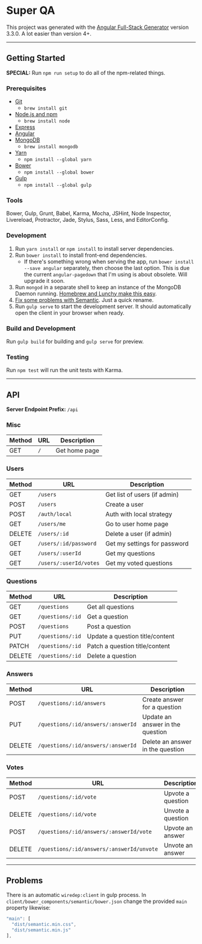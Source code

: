 # Super QA

This project was generated with the [Angular Full-Stack Generator](https://github.com/DaftMonk/generator-angular-fullstack) version 3.3.0. A lot easier than version 4+.

--------------------------------------------------------------------------------

## Getting Started

**SPECIAL:** Run `npm run setup` to do all of the npm-related things.

### Prerequisites

- [Git](https://git-scm.com)
  - `brew install git`
- [Node.js and npm](nodejs.org)
  - `brew install node`
- [Express](http://expressjs.com)
- [Angular](https://angularjs.org)
- [MongoDB](https://mongodb.org)
  - `brew install mongodb`
- [Yarn](https://yarnpkg.com)
  - `npm install --global yarn`
- [Bower](http://bower.io)
  - `npm install --global bower`
- [Gulp](http://gulpjs.com)
  - `npm install --global gulp`

### Tools

Bower, Gulp, Grunt, Babel, Karma, Mocha, JSHint, Node Inspector, Livereload, Protractor, Jade, Stylus, Sass, Less, and EditorConfig.

### Development

1. Run `yarn install` or `npm install` to install server dependencies.
2. Run `bower install` to install front-end dependencies.
   - If there's something wrong when serving the app, run `bower install --save angular` separately, then choose the last option. This is due the current `angular-pagedown` that I'm using is about obsolete. Will upgrade it soon.
3. Run `mongod` in a separate shell to keep an instance of the MongoDB Daemon running. [Homebrew and Lunchy make this easy](https://changelog.com/posts/lunchy-a-friendly-wrapper-for-launchctl).
4. [Fix some problems with Semantic](#problems). Just a quick rename.
5. Run `gulp serve` to start the development server. It should automatically open the client in your browser when ready.

### Build and Development

Run `gulp build` for building and `gulp serve` for preview.

### Testing

Run `npm test` will run the unit tests with Karma.

--------------------------------------------------------------------------------

## API

**Server Endpoint Prefix:** `/api`

### Misc

| Method | URL | Description
|--------|-----|-------------
| GET    | `/` | Get home page

### Users

| Method | URL | Description
|--------|-----|-------------
| GET    | `/users` | Get list of users (if admin)
| POST   | `/users` | Create a user
| POST   | `/auth/local`          | Auth with local strategy
| GET    | `/users/me`            | Go to user home page
| DELETE | `/users/:id`           | Delete a user (if admin)
| GET    | `/users/:id/password`  | Get my settings for password
| GET    | `/users/:userId`       | Get my questions
| GET    | `/users/:userId/votes` | Get my voted questions

### Questions

| Method | URL | Description
|--------|-----|-------------
| GET    | `/questions`     | Get all questions
| GET    | `/questions/:id` | Get a question
| POST   | `/questions`     | Post a question
| PUT    | `/questions/:id` | Update a question title/content
| PATCH  | `/questions/:id` | Patch a question title/content
| DELETE | `/questions/:id` | Delete a question

### Answers

| Method | URL | Description
|--------|-----|-------------
| POST   | `/questions/:id/answers`           | Create answer for a question
| PUT    | `/questions/:id/answers/:answerId` | Update an answer in the question
| DELETE | `/questions/:id/answers/:answerId` | Delete an answer in the question

### Votes

| Method | URL | Description
|--------|-----|-------------
| POST   | `/questions/:id/vote` | Upvote a question
| DELETE | `/questions/:id/vote` | Unvote a question
| POST   | `/questions/:id/answers/:answerId/vote` | Upvote an answer
| DELETE | `/questions/:id/answers/:answerId/unvote` | Unvote an answer

--------------------------------------------------------------------------------

## Problems

There is an automatic `wiredep:client` in gulp process. In `client/bower_components/semantic/bower.json` change the provided `main` property likewise:

```js
"main": [
  "dist/semantic.min.css",
  "dist/semantic.min.js"
],
```
